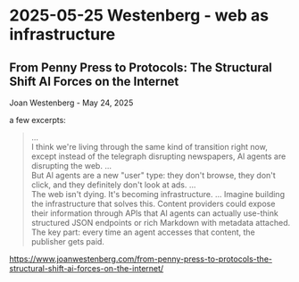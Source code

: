 # 2025-05-25 Westenberg - web as infrastructure

## From Penny Press to Protocols: The Structural Shift Al Forces on the Internet  
Joan Westenberg - May 24, 2025  

a few excerpts:  
>...  
 I think we're living through the same kind of transition right now, except instead of the telegraph disrupting newspapers, Al agents are disrupting the web.
 ...  
 But Al agents are a new "user" type: they don't browse, they don't click, and they definitely don't look at ads.
 ...  
 The web isn't dying. It's becoming infrastructure.
...
 Imagine building the infrastructure that solves this. Content providers could expose their information through APls that Al agents can actually use-think structured JSON endpoints or rich Markdown with metadata attached. The key part: every time an agent accesses that content, the publisher gets paid.  

<https://www.joanwestenberg.com/from-penny-press-to-protocols-the-structural-shift-ai-forces-on-the-internet/>


